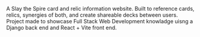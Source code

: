 A Slay the Spire card and relic information website. Built to reference cards, relics, synergies of both, and create shareable decks between users. 
Project made to showcase Full Stack Web Development knowladge uisng a Django back end and React + Vite front end.
